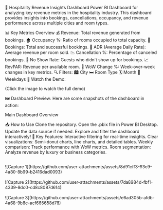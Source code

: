 🏨 Hospitality Revenue Insights Dashboard
Power BI Dashboard for analyzing key revenue metrics in the hospitality industry. This dashboard provides insights into bookings, cancellations, occupancy, and revenue performance across multiple cities and room types.

📊 Key Metrics Overview
💰 Revenue: Total revenue generated from bookings.
🏠 Occupancy %: Ratio of rooms occupied to total capacity.
📅 Bookings: Total and successful bookings.
🛌 ADR (Average Daily Rate): Average revenue per room sold.
📉 Cancellation %: Percentage of canceled bookings.
🚫 No Show Rate: Guests who didn't show up for bookings.
📈 RevPAR: Revenue per available room.
🔄 WoW Change %: Week-over-week changes in key metrics.
🔍 Filters:
🏙️ City
🛏️ Room Type
🗓️ Month
📆 Weekdays
🎥 Watch the Demo:

(Click the image to watch the full demo)

🖼️ Dashboard Preview:
Here are some snapshots of the dashboard in action:

Main Dashboard Overview

📥 How to Use
Clone the repository.
Open the .pbix file in Power BI Desktop.
Update the data source if needed.
Explore and filter the dashboard interactively!
🔗 Key Features:
Interactive filtering for real-time insights.
Clear visualizations: Semi-donut charts, line charts, and detailed tables.
Weekly comparison: Track performance with WoW metrics.
Room segmentation: Analyze revenue by luxury or business categories.

<br>
![Capture 1](https://github.com/user-attachments/assets/8d91cff3-93c9-4a80-8b99-b2416dad0093) <br> <br> 
![Capture 2](https://github.com/user-attachments/assets/7da8984d-fbf1-4339-8dc0-cd8c8087d614) <br> <br>
![Capture 3](https://github.com/user-attachments/assets/e6ad305b-afdb-4a68-9b8c-acf665658d78)



